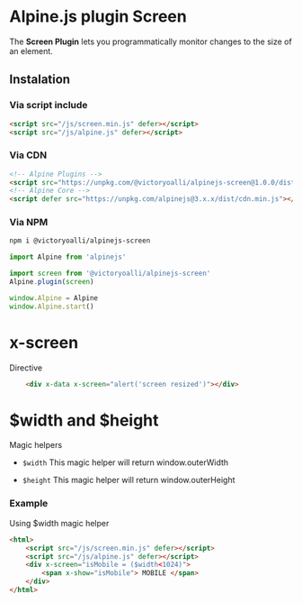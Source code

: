 # Alpine.js plugin Screen

The **Screen Plugin** lets you programmatically monitor changes to the size of an element.

## Instalation
### Via script include
```html
<script src="/js/screen.min.js" defer></script>
<script src="/js/alpine.js" defer></script>
```

### Via CDN
```html
<!-- Alpine Plugins -->
<script src="https://unpkg.com/@victoryoalli/alpinejs-screen@1.0.0/dist/screen.min.js" defer></script>
<!-- Alpine Core -->
<script defer src="https://unpkg.com/alpinejs@3.x.x/dist/cdn.min.js"></script>
```

### Via NPM

```bash
npm i @victoryoalli/alpinejs-screen
```

```javascript
import Alpine from 'alpinejs'

import screen from '@victoryoalli/alpinejs-screen'
Alpine.plugin(screen)

window.Alpine = Alpine
window.Alpine.start()
```

# x-screen
Directive
```html
    <div x-data x-screen="alert('screen resized')"></div>
```


# $width and $height
Magic helpers
* `$width`
This magic helper will return window.outerWidth

* `$height`
This magic helper will return window.outerHeight

### Example

Using $width magic helper

```html
<html>
    <script src="/js/screen.min.js" defer></script>
    <script src="/js/alpine.js" defer></script>
    <div x-screen="isMobile = ($width<1024)">
        <span x-show="isMobile"> MOBILE </span>
    </div>
</html>
```

